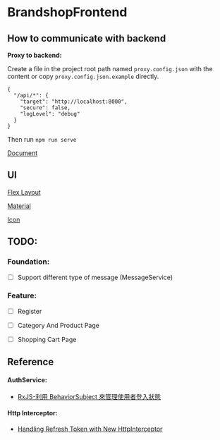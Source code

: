 
# BrandshopFrontend

## How to communicate with backend
**Proxy to backend:**

Create a file in the project root path named `proxy.config.json` with the content or copy `proxy.config.json.example` directly.
```
{
  "/api/*": {
    "target": "http://localhost:8000",
    "secure": false,
    "logLevel": "debug"
  }
}
```
Then run `npm run serve`


[Document](https://github.com/angular/angular-cli/blob/master/docs/documentation/stories/proxy.md)

## UI

[Flex Layout](https://github.com/angular/flex-layout/)

[Material](https://material.angular.io)

[Icon](https://material.io/icons/)


## TODO:

### Foundation:

- [ ] Support different type of message (MessageService)

### Feature:

- [ ] Register
- [ ] Category And Product Page
- [ ] Shopping Cart Page


## Reference

#### AuthService:
- [RxJS-利用 BehaviorSubject 來管理使用者登入狀態](https://blog.kevinyang.net/2017/02/26/rxjs-context-demo-3/)

#### Http Interceptor:
- [Handling Refresh Token with New HttpInterceptor](https://www.intertech.com/Blog/angular-4-tutorial-handling-refresh-token-with-new-httpinterceptor/)

